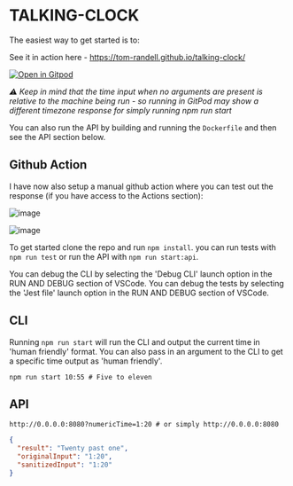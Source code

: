 # TALKING-CLOCK

The easiest way to get started is to:

See it in action here - https://tom-randell.github.io/talking-clock/

[![Open in Gitpod](https://gitpod.io/button/open-in-gitpod.svg)](https://tomrandell-talkingclock-kxcfot22qfd.ws-eu61.gitpod.io/)

_:warning: Keep in mind that the time input when no arguments are present is relative to the machine being run - so running in GitPod may show a different timezone response for simply running npm run start_

You can also run the API by building and running the `Dockerfile` and then see the API section below.

## Github Action

I have now also setup a manual github action where you can test out the response (if you have access to the Actions section):

![image](https://user-images.githubusercontent.com/17002544/185634187-13a4a967-09aa-4d42-a81f-e99f1bb9e092.png)

![image](https://user-images.githubusercontent.com/17002544/185634034-fba6c74c-54f6-4759-bae8-aebae3c50ec0.png)


To get started clone the repo and run `npm install`.
you can run tests with `npm run test` or run the API with `npm run start:api`.

You can debug the CLI by selecting the 'Debug CLI' launch option in the RUN AND DEBUG section of VSCode.
You can debug the tests by selecting the 'Jest file' launch option in the RUN AND DEBUG section of VSCode.

## CLI

Running `npm run start` will run the CLI and output the current time in 'human friendly' format.
You can also pass in an argument to the CLI to get a specific time output as 'human friendly'.

```shell
npm run start 10:55 # Five to eleven
```

## API

```shell
http://0.0.0.0:8080?numericTime=1:20 # or simply http://0.0.0.0:8080
```

```json
{
  "result": "Twenty past one",
  "originalInput": "1:20",
  "sanitizedInput": "1:20"
}
```
